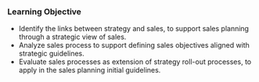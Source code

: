 ### Learning Objective

- Identify the links between strategy and sales, to support sales planning through a strategic view of sales.
- Analyze sales process to support defining sales objectives aligned with strategic guidelines.
- Evaluate sales processes as extension of strategy roll-out processes, to apply in the sales planning initial guidelines.